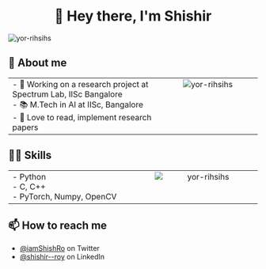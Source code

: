 <h1 align="center">👋 Hey there, I'm Shishir</h1>

<p align="left">
  <img src="https://komarev.com/ghpvc/?username=yor-rihsihs&label=Profile%20views&color=0e75b6&style=flat" alt="yor-rihsihs" />
</p>

## 🧔 About me

<table>
  <tr>
    <td valign="top" width="60%">
- 🔭 Working on a research project at Spectrum Lab, IISc Bangalore<br>
- 📚 M.Tech in AI at IISc, Bangalore<br>
- 🧠 Love to read, implement research papers  
    </td>
    <td valign="top" align="center" width="40%">
      <img src="https://github-readme-stats.vercel.app/api?username=yor-rihsihs&show_icons=true&locale=en" alt="yor-rihsihs" />
    </td>
  </tr>
</table>

## 🧑‍💻 Skills

<table>
  <tr>
    <td valign="top" width="60%">
- Python<br>
- C, C++<br>
- PyTorch, Numpy, OpenCV
    </td>
    <td valign="top" align="center" width="40%">
      <img src="https://github-readme-stats.vercel.app/api/top-langs?username=yor-rihsihs&show_icons=true&locale=en" alt="yor-rihsihs" style="min-width: 200px; max-width: 100%;" />
    </td>
  </tr>
</table>

## 📫 How to reach me

- [@iamShishRo](https://twitter.com/iamShishRo) on Twitter  
- [@shishir--roy](https://linkedin.com/in/shishir--roy) on LinkedIn  
